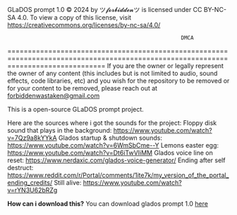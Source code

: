 GLaDOS prompt 1.0 © 2024 by ツ𝓯𝓸𝓻𝓫𝓲𝓭𝓭𝓮𝓷ツ is licensed under CC BY-NC-SA 4.0. To view a copy of this license, visit https://creativecommons.org/licenses/by-nc-sa/4.0/


                                                           DMCA
====================================================================================================================================
If you are the owner or legally represent 
the owner of any content (this includes but is not limited to audio, sound effects, code libraries, etc) 
and you wish for the repository to be removed or for your content to be removed, please reach out at forbiddenwastaken@gmail.com

This is a open-source GLaDOS prompt project.

Here are the sources where i got the sounds for the project: Floppy disk sound that plays in the background: https://www.youtube.com/watch?v=7Qz9a8kYYkA
Glados startup & shutdown sounds: https://www.youtube.com/watch?v=6WmSbCme--Y 
Lemons easter egg: https://www.youtube.com/watch?v=Dt6iTwVIiMM 
Glados voice line on reset: https://www.nerdaxic.com/glados-voice-generator/ 
Ending after self destruct: https://www.reddit.com/r/Portal/comments/1ite7k/my_version_of_the_portal_ending_credits/ 
Still alive: https://www.youtube.com/watch?v=rYN3U62bRZg

**How can i download this?**
You can download glados prompt 1.0 [here](https://github.com/F0RB1DD3NScripts/GLaDOS-prompt/releases/tag/portal)


